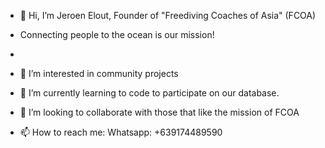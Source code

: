 - 👋 Hi, I’m Jeroen Elout, Founder of "Freediving Coaches of Asia" (FCOA)

- Connecting people to the ocean is our mission!
- 
- 👀 I’m interested in community projects
- 🌱 I’m currently learning to code to participate on our database.
- 💞️ I’m looking to collaborate with those that like the mission of FCOA
- 📫 How to reach me: Whatsapp: +639174489590

<!---
Jelout/Jelout is a ✨ special ✨ repository because its `README.md` (this file) appears on your GitHub profile.
You can click the Preview link to take a look at your changes.
--->
